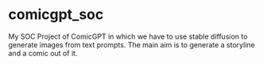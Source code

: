 # comicgpt_soc
My SOC Project of ComicGPT in which we have to use stable diffusion to generate images from text prompts. The main aim is to generate a storyline and a comic out of it.
